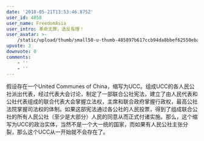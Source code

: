 ```yaml
---
date: '2018-05-21T13:53:46.875Z'
user_id: 4858
user_name: FreedomAsia
user_intro: 革命无罪，造反有理！
user_avatar: >-
    /static/upload/thumb/small50-u-thumb-485897b617ccb94da8bbef62550eba25a7dc9940f425.png
upvote: 3
downvote: 0
comments:
    - ''
    - ''
---
```


假设存在一个United Communes of China，缩写为UCC。组成UCC的各人民公社派出代表，经过代表大会讨论，制定了一部联合公社宪法，建立了由人民代表和公社代表组成的联合代表大会掌握立法权，主席和联合政府掌握行政权，最高公社法院掌握司法权的体制。如果这部宪法通过各公社的人民投票，得到了组成联合公社的所有人民公社（至少是大部分）人民的同意从而正式付诸实施。那么，这个缩写为UCC的政治实体，当然不是一个大一统的国家，而如果有人民公社主张分裂，那么这个UCC从一开始就不会存在了。
